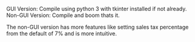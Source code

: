 GUI Version: Compile using python 3 with tkinter installed if not already.
Non-GUI Version: Compile and boom thats it.

The non-GUI version has more features like setting sales tax percentage from the default of 7% and is more intuitive.
